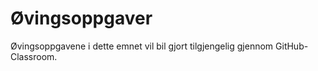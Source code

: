 # Øvingsoppgaver

Øvingsoppgavene i dette emnet vil bil gjort tilgjengelig gjennom GitHub-Classroom.